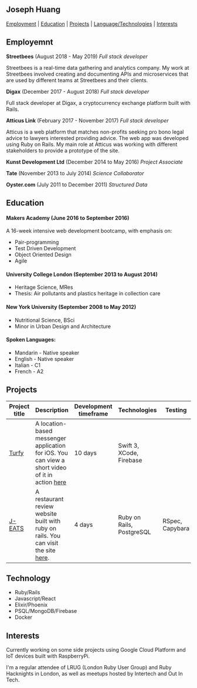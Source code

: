 ## Joseph Huang

[Employment](#employment) | [Education](#education) | [Projects](#projects) | [Language/Technologies](#technology) | [Interests](#interests)


## Employemnt
**Streetbees** (August  2018 - May 2019)
*Full stack developer*

Streetbees is a real-time data gathering and analytics company. My work at Streetbees involved creating and documenting APIs and microservices that are used by different teams at Streetbees and their clients.

**Digax** (December 2017 - August 2018)
*Full stack developer*

Full stack developer at Digax, a cryptocurrency exchange platform built with Rails.

**Atticus Link** (February 2017 - November 2017)
*Full stack developer*

Atticus is a web platform that matches non-profits seeking pro bono legal advice to lawyers interested providing advice. The web app was developed using Ruby on Rails. My main role at Atticus was working with different stakeholders to provide a prototype of the site.

**Kunst Development Ltd** (December 2014 to May 2016)
*Project Associate*

**Tate** (November 2013 to July 2014)
*Science Collaborator*

**Oyster.com** (July 2011 to December 2011)
*Structured Data*


## Education

#### Makers Academy (June 2016 to September 2016)

A 16-week intensive web development bootcamp, with emphasis on:
- Pair-programming
- Test Driven Development
- Object Oriented Design
- Agile

#### University College London (September 2013 to August 2014)

- Heritage Science, MRes
- Thesis: Air pollutants and plastics heritage in collection care


#### New York University (September 2008 to May 2012)

- Nutritional Science, BSci
- Minor in Urban Design and Architecture


#### Spoken Languages:
- Mandarin - Native speaker
- English - Native speaker
- Italian - C1
- French - A2


## Projects

Project title  | Description  									| Development timeframe | Technologies | Testing
------------- | ------------------------------	| ------------- |------------- |---------
[Turfy](https://github.com/lawrencedawson/turfy) | A location-based messenger application for iOS. You can view a short video of it in action [here](https://www.youtube.com/watch?feature=player_embedded&v=16ccXqqh5W8)  | 10 days | Swift 3, XCode, Firebase
[J-EATS](https://github.com/ercekal/yelp) | A restaurant review website built with ruby on rails. You can visit the site [here](https://j-eats.herokuapp.com). | 4 days | Ruby on Rails, PostgreSQL | RSpec, Capybara


## Technology

- Ruby/Rails
- Javascript/React
- Elixir/Phoenix
- PSQL/MongoDB/Firebase
- Docker


## Interests

Currently working on some side projects using Google Cloud Platform and IoT devices built with RaspberryPi.

I'm a regular attendee of LRUG (London Ruby User Group) and Ruby Hacknights in London, as well as meetups hosted by Intertech and Out In Tech.
